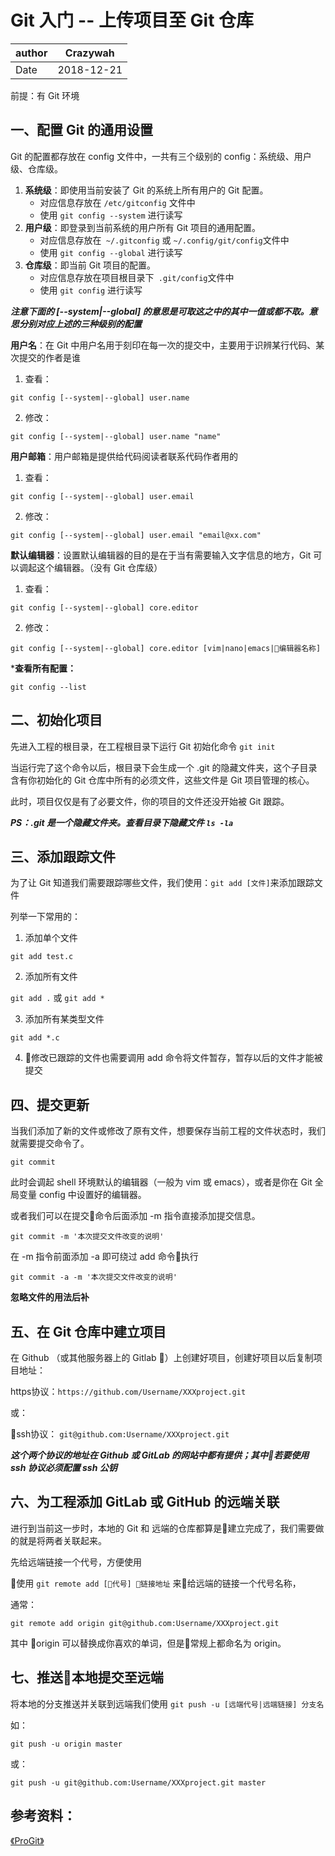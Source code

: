 # Git 入门 -- 上传项目至 Git 仓库

|author|Crazywah|
|-----|-------|
|Date|2018-12-21|

前提：有 Git 环境

## 一、配置 Git 的通用设置

Git 的配置都存放在 config 文件中，一共有三个级别的 config：系统级、用户级、仓库级。

1. **系统级**：即使用当前安装了 Git 的系统上所有用户的 Git 配置。
    * 对应信息存放在 `/etc/gitconfig` 文件中
    * 使用 ```git config --system``` 进行读写
2. **用户级**：即登录到当前系统的用户所有 Git 项目的通用配置。
    * 对应信息存放在` ~/.gitconfig` 或 `~/.config/git/config`文件中
    * 使用 ```git config --global``` 进行读写
3. **仓库级**：即当前 Git 项目的配置。
    * 对应信息存放在项目根目录下` .git/config`文件中
    * 使用 ```git config``` 进行读写

***注意下面的 [--system|--global] 的意思是可取这之中的其中一值或都不取。意思分别对应上述的三种级别的配置***

**用户名**：在 Git 中用户名用于刻印在每一次的提交中，主要用于识辨某行代码、某次提交的作者是谁

1. 查看：

```git config [--system|--global] user.name```

2. 修改：

```git config [--system|--global] user.name "name"```

**用户邮箱**：用户邮箱是提供给代码阅读者联系代码作者用的

1. 查看：

```git config [--system|--global] user.email```

2. 修改：

```git config [--system|--global] user.email "email@xx.com"```

**默认编辑器**：设置默认编辑器的目的是在于当有需要输入文字信息的地方，Git 可以调起这个编辑器。（没有 Git 仓库级）

1. 查看：

```git config [--system|--global] core.editor```

2. 修改：

```git config [--system|--global] core.editor [vim|nano|emacs|编辑器名称]```

***查看所有配置：**

```git config --list```

## 二、初始化项目

先进入工程的根目录，在工程根目录下运行 Git 初始化命令 ```git init```

当运行完了这个命令以后，根目录下会生成一个 .git 的隐藏文件夹，这个子目录含有你初始化的 Git 仓库中所有的必须文件，这些文件是 Git 项目管理的核心。

此时，项目仅仅是有了必要文件，你的项目的文件还没开始被 Git 跟踪。

***PS：.git 是一个隐藏文件夹。查看目录下隐藏文件 ```ls -la```***

## 三、添加跟踪文件

为了让 Git 知道我们需要跟踪哪些文件，我们使用：```git add [文件]```来添加跟踪文件

列举一下常用的：

1. 添加单个文件

```git add test.c```

2. 添加所有文件

```git add .``` 或 ```git add *```

3. 添加所有某类型文件

```git add *.c```

4. 修改已跟踪的文件也需要调用 add 命令将文件暂存，暂存以后的文件才能被提交

## 四、提交更新

当我们添加了新的文件或修改了原有文件，想要保存当前工程的文件状态时，我们就需要提交命令了。

```git commit```

此时会调起 shell 环境默认的编辑器（一般为 vim 或 emacs），或者是你在 Git 全局变量 config 中设置好的编辑器。

或者我们可以在提交命令后面添加 -m 指令直接添加提交信息。

```git commit -m '本次提交文件改变的说明'```

在 -m 指令前面添加 -a 即可绕过 add  命令执行

```git commit -a -m '本次提交文件改变的说明'```

**忽略文件的用法后补**

## 五、在 Git 仓库中建立项目

在 Github （或其他服务器上的 Gitlab ）上创建好项目，创建好项目以后复制项目地址：

https协议：```https://github.com/Username/XXXproject.git```

或：

ssh协议：
```git@github.com:Username/XXXproject.git```

***这个两个协议的地址在 Github 或 GitLab 的网站中都有提供；其中若要使用 ssh 协议必须配置 ssh 公钥***

## 六、为工程添加 GitLab 或 GitHub 的远端关联

进行到当前这一步时，本地的 Git 和 远端的仓库都算是建立完成了，我们需要做的就是将两者关联起来。

先给远端链接一个代号，方便使用

使用 `git remote add [代号] 链接地址` 来给远端的链接一个代号名称，

通常：

```git remote add origin git@github.com:Username/XXXproject.git```

其中 origin 可以替换成你喜欢的单词，但是常规上都命名为 origin。

## 七、推送本地提交至远端

将本地的分支推送并关联到远端我们使用 `git push -u [远端代号|远端链接] 分支名 `

如：

```git push -u origin master```

或：

```git push -u git@github.com:Username/XXXproject.git master```

## 参考资料：

[《ProGit》](https://git-scm.com/book/en/v2)

